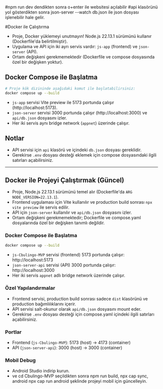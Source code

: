 #npm run dev dendikten sonra o+enter ile websitesi açılabilir
#api klasörünü yol gösterdikten sonra json-server --watch db.json ile json dosyası işlenebilir hale gelir.

#Docker ile Çalıştırma

- Proje, Docker yüklemeyi unutmayın! Node.js 22.13.1 sürümünü kullanır (Dockerfile'da belirtilmiştir).
- Uygulama ve API için iki ayrı servis vardır: `js-app` (frontend) ve `json-server` (API).
- Ortam değişkeni gerekmemektedir (Dockerfile ve compose dosyasında özel bir değişken yoktur).

## Docker Compose ile Başlatma

```sh
# Proje kök dizininde aşağıdaki komut ile başlatabilirsiniz:
docker compose up --build
```

- `js-app` servisi Vite preview ile 5173 portunda çalışır (http://localhost:5173).
- `json-server` servisi 3000 portunda çalışır (http://localhost:3000) ve `api/db.json` dosyasını izler.
- Her iki servis aynı bridge network (`appnet`) üzerinde çalışır.

## Notlar
- API servisi için `api` klasörü ve içindeki `db.json` dosyası gereklidir.
- Gerekirse `.env` dosyası desteği eklemek için compose dosyasındaki ilgili satırları açabilirsiniz.

---

## Docker ile Projeyi Çalıştırmak (Güncel)

- Proje, Node.js 22.13.1 sürümünü temel alır (Dockerfile'da `ARG NODE_VERSION=22.13.1`).
- Frontend uygulaması için Vite kullanılır ve production build sonrası `npx vite preview` ile servis edilir.
- API için `json-server` kullanılır ve `api/db.json` dosyasını izler.
- Ortam değişkeni gerekmemektedir; Dockerfile ve compose.yaml dosyalarında özel bir değişken tanımlı değildir.

### Docker Compose ile Başlatma

```sh
docker compose up --build
```

- `js-Cbulingo-MVP` servisi (frontend) 5173 portunda çalışır: http://localhost:5173
- `json-server-api` servisi (API) 3000 portunda çalışır: http://localhost:3000
- Her iki servis `appnet` adlı bridge network üzerinde çalışır.

### Özel Yapılandırmalar
- Frontend servisi, production build sonrası sadece `dist` klasörünü ve production bağımlılıklarını içerir.
- API servisi salt-okunur olarak `api/db.json` dosyasını mount eder.
- Gerekirse `.env` dosyası desteği için compose.yaml içindeki ilgili satırları açabilirsiniz.

### Portlar
- Frontend (`js-Cbulingo-MVP`): 5173 (host) → 4173 (container)
- API (`json-server-api`): 3000 (host) → 3000 (container)

### Mobil Debug
- Android Studio indirip kurun.
- ve cd Cbulingo-MVP seçildikten sonra npm run build, npx cap sync, android npx cap run android şeklinde projeyi mobil için güncelleyin.
